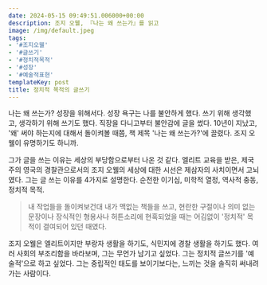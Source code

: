 ```yaml
---
date: 2024-05-15 09:49:51.006000+00:00
description: 조지 오웰, 『나는 왜 쓰는가』를 읽고
image: /img/default.jpeg
tags:
- '#조지오웰'
- '#글쓰기'
- '#정치적목적'
- '#성장'
- '#예술적표현'
templateKey: post
title: 정치적 목적의 글쓰기
---
```

나는 왜 쓰는가? 성장을 위해서다. 성장 욕구는 나를 불안하게 했다. 쓰기 위해 생각했고, 생각하기 위해 쓰기도 했다. 직장을 다니고부터 불안감에 글을 썼다. 10년이 지났고, '왜' 써야 하는지에 대해서 돌이켜볼 때쯤, 책 제목 '나는 왜 쓰는가?'에 끌렸다. 조지 오웰이 유명하기도 하니까.

그가 글을 쓰는 이유는 세상의 부당함으로부터 나온 것 같다. 엘리트 교육을 받은, 제국주의 영국의 경찰관으로서의 조지 오웰의 세상에 대한 시선은 제삼자의 사치이면서 고뇌였다. 그는 글 쓰는 이유를 4가지로 설명한다. 순전한 이기심, 미학적 열정, 역사적 충동, 정치적 목적.

> 내 작업들을 돌이켜보건대 내가 맥없는 책들을 쓰고, 현란한 구절이나 의미 없는 문장이나 장식적인 형용사나 허튼소리에 현혹되었을 때는 어김없이 '정치적' 목적이 결여되어 있던 때였다.

조지 오웰은 엘리트이지만 부랑자 생활을 하기도, 식민지에 경찰 생활을 하기도 했다. 여러 사회의 부조리함을 바라보며, 그는 무언가 남기고 싶었다. 그는 정치적 글쓰기를 '예술적'으로 하고 싶었다. 그는 중립적인 태도를 보이기보다는, 느끼는 것을 솔직히 써내려가는 사람이다.